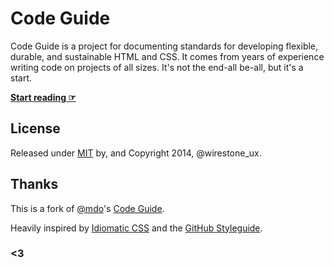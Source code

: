 # Code Guide

Code Guide is a project for documenting standards for developing flexible, durable, and sustainable HTML and CSS. It comes from years of experience writing code on projects of all sizes. It's not the end-all be-all, but it's a start.

**[Start reading ☞](http://stanosmith.github.io/code-guide)**

## License

Released under [MIT](http://choosealicense.com/licenses/mit/) by, and Copyright 2014, @wirestone_ux.

## Thanks

This is a fork of [@mdo](https://twitter.com/mdo)'s [Code Guide](http://github.com/mdo/code-guide).

Heavily inspired by [Idiomatic CSS](http://github.com/necolas/idiomatic-css) and the [GitHub Styleguide](http://github.com/styleguide).

### <3
